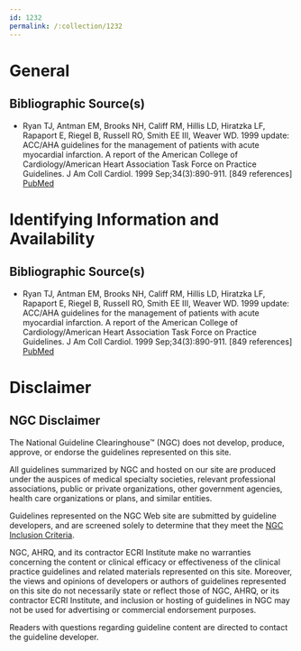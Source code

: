 ```yaml
---
id: 1232
permalink: /:collection/1232
---
```


# General

## Bibliographic Source(s)

- Ryan TJ, Antman EM, Brooks NH, Califf RM, Hillis LD, Hiratzka LF, Rapaport E, Riegel B, Russell RO, Smith EE III, Weaver WD. 1999 update: ACC/AHA guidelines for the management of patients with acute myocardial infarction. A report of the American College of Cardiology/American Heart Association Task Force on Practice Guidelines. J Am Coll Cardiol. 1999 Sep;34(3):890-911. [849 references] [ PubMed ](http://www.ncbi.nlm.nih.gov/entrez/query.fcgi?cmd=Retrieve&db=pubmed&dopt=Abstract&list_uids=10483976)

# Identifying Information and Availability

## Bibliographic Source(s)

- Ryan TJ, Antman EM, Brooks NH, Califf RM, Hillis LD, Hiratzka LF, Rapaport E, Riegel B, Russell RO, Smith EE III, Weaver WD. 1999 update: ACC/AHA guidelines for the management of patients with acute myocardial infarction. A report of the American College of Cardiology/American Heart Association Task Force on Practice Guidelines. J Am Coll Cardiol. 1999 Sep;34(3):890-911. [849 references] [ PubMed ](http://www.ncbi.nlm.nih.gov/entrez/query.fcgi?cmd=Retrieve&db=pubmed&dopt=Abstract&list_uids=10483976)

# Disclaimer

## NGC Disclaimer

The National Guideline Clearinghouse™ (NGC) does not develop, produce, approve, or endorse the guidelines represented on this site.

All guidelines summarized by NGC and hosted on our site are produced under the auspices of medical specialty societies, relevant professional associations, public or private organizations, other government agencies, health care organizations or plans, and similar entities.

Guidelines represented on the NGC Web site are submitted by guideline developers, and are screened solely to determine that they meet the [NGC Inclusion Criteria](/help-and-about/summaries/inclusion-criteria).

NGC, AHRQ, and its contractor ECRI Institute make no warranties concerning the content or clinical efficacy or effectiveness of the clinical practice guidelines and related materials represented on this site. Moreover, the views and opinions of developers or authors of guidelines represented on this site do not necessarily state or reflect those of NGC, AHRQ, or its contractor ECRI Institute, and inclusion or hosting of guidelines in NGC may not be used for advertising or commercial endorsement purposes.

Readers with questions regarding guideline content are directed to contact the guideline developer.

